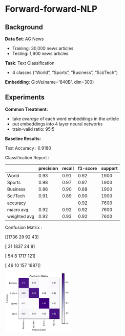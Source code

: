 # Forward-forward-NLP

## Background

**Data Set**: AG News

- Training: 30,000 news articles
- Testing: 1,900 news articles

**Task**: Text Classification

- 4 classes (“World”, “Sports”, “Business”, “Sci/Tech”)

**Embedding**: GloVe(name='840B', dim=300)

## Experiments

**Common Treatment:**

- take *average* of each word embeddings in the article
- put embeddings into 4 layer neural networks
- train-valid ratio: 95:5 



**Baseline Results:**

Test Accuracy : 0.9180

Classification Report :               

|					|precision |   recall|  f1-score |  support|        
| ---  | ---  | ---  | ---  | ---  |
|World   |    0.93    |  0.91   |   0.92    |  1900      |
|Sports   |    0.98   |   0.97     | 0.97  |    1900    |
|Business   |    0.86  |    0.90    |  0.88  |    1900    |
|Sci/Tech    |   0.91   |   0.89  |    0.90  |    1900     |
|accuracy| | |                         0.92    |  7600  | 
|macro avg    |   0.92    |  0.92    |  0.92   |   7600 |
|weighted avg  |     0.92  |    0.92   |   0.92   |   7600  |

Confusion Matrix :  

[[1736   29   92   43] 

[  31 1837   24    8]

 [  54    8 1717  121]

 [  46   10  157 1687]]



<img src="image/baseline_conf_matrix.png" alt="baseline_conf_matrix" style="zoom:60%;" />